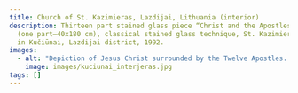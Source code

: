 ```yaml
---
title: Church of St. Kazimieras, Lazdijai, Lithuania (interior)
description: Thirteen part stained glass piece “Christ and the Apostles”, 9 m²
  (one part–40x180 cm), classical stained glass technique, St. Kazimieras Church
  in Kučiūnai, Lazdijai district, 1992.
images:
  - alt: "Depiction of Jesus Christ surrounded by the Twelve Apostles. "
    image: images/kuciunai_interjeras.jpg
tags: []
---
```

